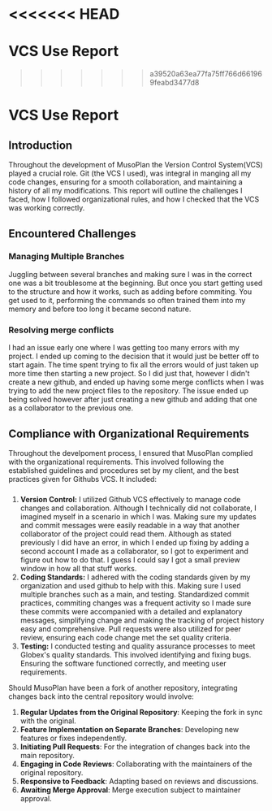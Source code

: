 <<<<<<< HEAD
=======
# VCS Use Report
>>>>>>> a39520a63ea77fa75ff766d661969feabd3477d8

# VCS Use Report
## Introduction

Throughout the development of MusoPlan the Version Control System(VCS) played a crucial role.
Git (the VCS I used), was integral in manging all my code changes, ensuring for a smooth collaboration,
and maintaining a history of all my modifications. This report will outline the challenges I faced,
how I followed organizational rules, and how I checked that the VCS was working correctly.

## Encountered Challenges

### Managing Multiple Branches
Juggling between several branches and making sure I was in the correct one was a bit troublesome at the beginning.
But once you start getting used to the structure and how it works, such as adding before commiting. You get used to it,
performing the commands so often trained them into my memory and before too long it became second nature.

### Resolving merge conflicts
I had an issue early one where I was getting too many errors with my project. I ended up coming to the decision that it would
just be better off to start again. The time spent trying to fix all the errors would of just taken up more time then starting a new
project. So I did just that, however I didn't create a new github, and ended up having some merge conflicts when I was trying to add the 
new project files to the repository. The issue ended up being solved however after just creating a new github and adding that one as a collaborator
to the previous one.

## Compliance with Organizational Requirements

Throughout the develpoment process, I ensured that MusoPlan complied with the organizational requirements. This involved
following the established guidelines and procedures set by my client, and the best practices given for Githubs VCS. 
It included:

###
1. **Version Control:** I utilized Github VCS effectively to manage code changes and collaboration. Although I technically did not collaborate,
I imagined myself in a scenario in which I was. Making sure my updates and commit messages were easily readable in a way that another collaborator
of the project could read them. Although as stated previously I did have an error, in which I ended up fixing by adding a second account I made as a collaborator, so I got to experiment and figure out how to do that.
I guess I could say I got a small preview window in how all that stuff works.
2. **Coding Standards:**
I adhered with the coding standards given by my organization and used github to help with this. Making sure I used multiple branches such as a main, and testing. Standardized commit practices, commiting changes was a frequent activity so I made sure these commits were accompanied with a detailed
and explanatory messages, simplifying change and making the tracking of project history easy and comprehensive. Pull requests were also utilized for peer review, ensuring each code change met the set quality criteria.
3. **Testing:**
I conducted testing and quality assurance processes to meet Globex's quality standards. This involved identifying and fixing bugs. Ensuring the software functioned correctly, and meeting user requirements.

Should MusoPlan have been a fork of another repository, integrating changes back into the central repository would involve:

1. **Regular Updates from the Original Repository**: Keeping the fork in sync with the original.
2. **Feature Implementation on Separate Branches**: Developing new features or fixes independently.
3. **Initiating Pull Requests**: For the integration of changes back into the main repository.
4. **Engaging in Code Reviews**: Collaborating with the maintainers of the original repository.
5. **Responsive to Feedback**: Adapting based on reviews and discussions.
6. **Awaiting Merge Approval**: Merge execution subject to maintainer approval.
